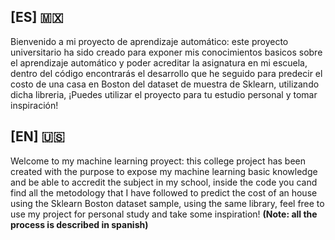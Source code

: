 

## [ES] 🇲🇽

Bienvenido a mi proyecto de aprendizaje automático: este proyecto universitario ha sido creado para exponer mis conocimientos basicos sobre el aprendizaje automático y poder acreditar la asignatura en mi escuela, dentro del código encontrarás el desarrollo que he seguido para predecir el costo de una casa en Boston del dataset de muestra de Sklearn, utilizando dicha libreria, ¡Puedes utilizar el proyecto para tu estudio personal y tomar inspiración!

## [EN] 🇺🇸

Welcome to my machine learning proyect: this college project has been created with the purpose to expose my machine learning basic knowledge and be able to accredit the subject in my school, inside the code you cand find all the metodology that I have followed to predict the cost of an house using the Sklearn Boston dataset sample, using the same library, feel free to use my project for personal study and take some inspiration! **(Note: all the process is described in spanish)** 
